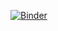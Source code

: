 [![Binder](https://mybinder.org/badge_logo.svg)](https://mybinder.org/v2/gh/UNC-DATA-730/binder-repo/main?urlpath=lab)
